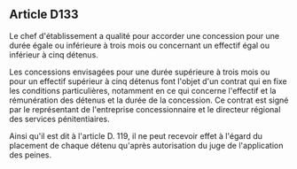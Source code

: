 Article D133
----
Le chef d'établissement a qualité pour accorder une concession pour une durée
égale ou inférieure à trois mois ou concernant un effectif égal ou inférieur à
cinq détenus.

Les concessions envisagées pour une durée supérieure à trois mois ou pour un
effectif supérieur à cinq détenus font l'objet d'un contrat qui en fixe les
conditions particulières, notamment en ce qui concerne l'effectif et la
rémunération des détenus et la durée de la concession. Ce contrat est signé par
le représentant de l'entreprise concessionnaire et le directeur régional des
services pénitentiaires.

Ainsi qu'il est dit à l'article D. 119, il ne peut recevoir effet à l'égard du
placement de chaque détenu qu'après autorisation du juge de l'application des
peines.
